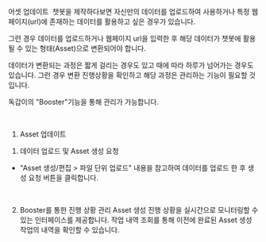 어셋 업데이트
‍
챗봇을 제작하다보면 자신만의 데이터를 업로드하여 사용하거나 특정 웹페이지(url)에 존재하는 데이터를 활용하고 싶은 경우가 있습니다.

그런 경우 데이터를 업로드하거나 웹페이지 url을 입력한 후 해당 데이터가 챗봇에 활용될 수 있는 형태(Asset)으로 변환되어야 합니다.

데이터가 변환되는 과정은 짧게 걸리는 경우도 있고 때에 따라 하루가 넘어가는 경우도 있습니다. 그런 경우 변환 진행상황을 확인하고 해당 과정은 관리하는 기능이 필요할 것 입니다.

독갑이의 "Booster"기능을 통해 관리가 가능합니다.

‍

1. Asset 업데이트
1) 데이터 업로드 및 Asset 생성 요청
- "Asset 생성/편집 > 파일 단위 업로드" 내용을 참고하여 데이터를 업로드 한 후 생성 요청 버튼을 클릭합니다.

‍

2) Booster를 통한 진행 상황 관리
Asset 생성 진행 상황을 실시간으로 모니터링할 수 있는 인터페이스를 제공합니다.
작업 내역 조회를 통해 이전에 완료된 Asset 생성 작업의 내역을 확인할 수 있습니다.
‍